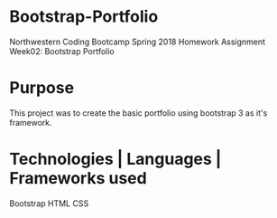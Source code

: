 # Bootstrap-Portfolio
Northwestern Coding Bootcamp Spring 2018 Homework Assignment Week02: Bootstrap Portfolio 

# Purpose
This project was to create the basic portfolio using bootstrap 3 as it's framework.

# Technologies | Languages | Frameworks used
Bootstrap 
HTML 
CSS